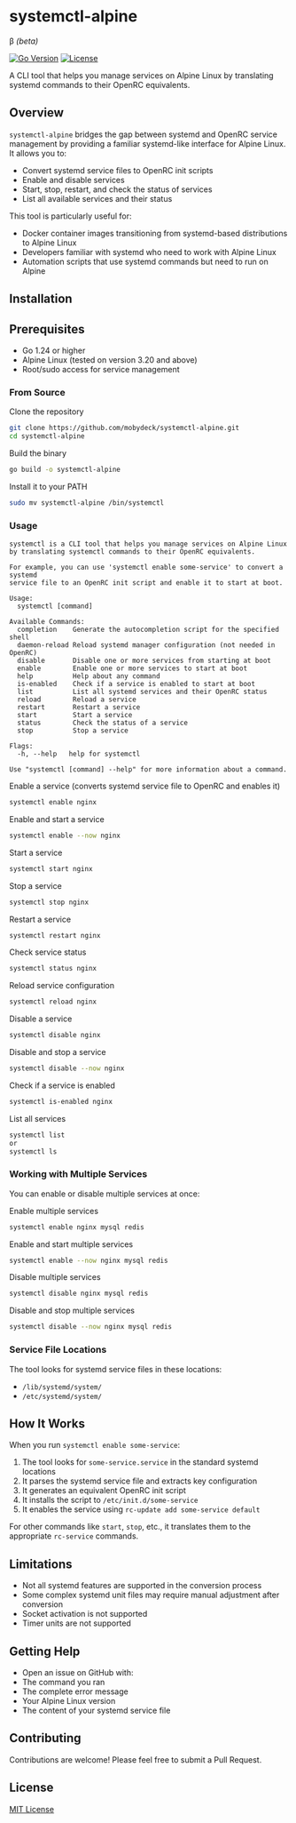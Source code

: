 # systemctl-alpine 
β _(beta)_

[![Go Version](https://img.shields.io/github/go-mod/go-version/mobydeck/systemctl-alpine)](https://golang.org/doc/devel/release.html)
[![License](https://img.shields.io/badge/license-MIT-blue.svg)](LICENSE)

A CLI tool that helps you manage services on Alpine Linux by translating systemd commands to their OpenRC equivalents.

## Overview

`systemctl-alpine` bridges the gap between systemd and OpenRC service management by providing a familiar systemd-like interface for Alpine Linux. It allows you to:

- Convert systemd service files to OpenRC init scripts
- Enable and disable services
- Start, stop, restart, and check the status of services
- List all available services and their status

This tool is particularly useful for:
- Docker container images transitioning from systemd-based distributions to Alpine Linux
- Developers familiar with systemd who need to work with Alpine Linux
- Automation scripts that use systemd commands but need to run on Alpine

## Installation

## Prerequisites

- Go 1.24 or higher
- Alpine Linux (tested on version 3.20 and above)
- Root/sudo access for service management

### From Source

Clone the repository

```bash
git clone https://github.com/mobydeck/systemctl-alpine.git
cd systemctl-alpine
```

Build the binary

```bash
go build -o systemctl-alpine
```

Install it to your PATH

```bash
sudo mv systemctl-alpine /bin/systemctl
```

### Usage

```
systemctl is a CLI tool that helps you manage services on Alpine Linux
by translating systemctl commands to their OpenRC equivalents.

For example, you can use 'systemctl enable some-service' to convert a systemd
service file to an OpenRC init script and enable it to start at boot.

Usage:
  systemctl [command]

Available Commands:
  completion    Generate the autocompletion script for the specified shell
  daemon-reload Reload systemd manager configuration (not needed in OpenRC)
  disable       Disable one or more services from starting at boot
  enable        Enable one or more services to start at boot
  help          Help about any command
  is-enabled    Check if a service is enabled to start at boot
  list          List all systemd services and their OpenRC status
  reload        Reload a service
  restart       Restart a service
  start         Start a service
  status        Check the status of a service
  stop          Stop a service

Flags:
  -h, --help   help for systemctl

Use "systemctl [command] --help" for more information about a command.
```

Enable a service (converts systemd service file to OpenRC and enables it)

```bash
systemctl enable nginx
```

Enable and start a service

```bash
systemctl enable --now nginx
```

Start a service

```bash
systemctl start nginx
```

Stop a service

```bash
systemctl stop nginx
```

Restart a service

```bash
systemctl restart nginx
```

Check service status

```bash
systemctl status nginx
```

Reload service configuration

```bash
systemctl reload nginx
```

Disable a service

```bash
systemctl disable nginx
```

Disable and stop a service

```bash
systemctl disable --now nginx
```

Check if a service is enabled

```bash
systemctl is-enabled nginx
```

List all services

```bash
systemctl list
or
systemctl ls
```

### Working with Multiple Services

You can enable or disable multiple services at once:

Enable multiple services

```bash
systemctl enable nginx mysql redis
```

Enable and start multiple services

```bash
systemctl enable --now nginx mysql redis
```

Disable multiple services

```bash
systemctl disable nginx mysql redis
```

Disable and stop multiple services

```bash
systemctl disable --now nginx mysql redis
```

### Service File Locations

The tool looks for systemd service files in these locations:
- `/lib/systemd/system/`
- `/etc/systemd/system/`

## How It Works

When you run `systemctl enable some-service`:

1. The tool looks for `some-service.service` in the standard systemd locations
2. It parses the systemd service file and extracts key configuration
3. It generates an equivalent OpenRC init script
4. It installs the script to `/etc/init.d/some-service`
5. It enables the service using `rc-update add some-service default`

For other commands like `start`, `stop`, etc., it translates them to the appropriate `rc-service` commands.

## Limitations

- Not all systemd features are supported in the conversion process
- Some complex systemd unit files may require manual adjustment after conversion
- Socket activation is not supported
- Timer units are not supported

## Getting Help

- Open an issue on GitHub with:
- The command you ran
- The complete error message
- Your Alpine Linux version
- The content of your systemd service file


## Contributing

Contributions are welcome! Please feel free to submit a Pull Request.

## License

[MIT License](LICENSE)
